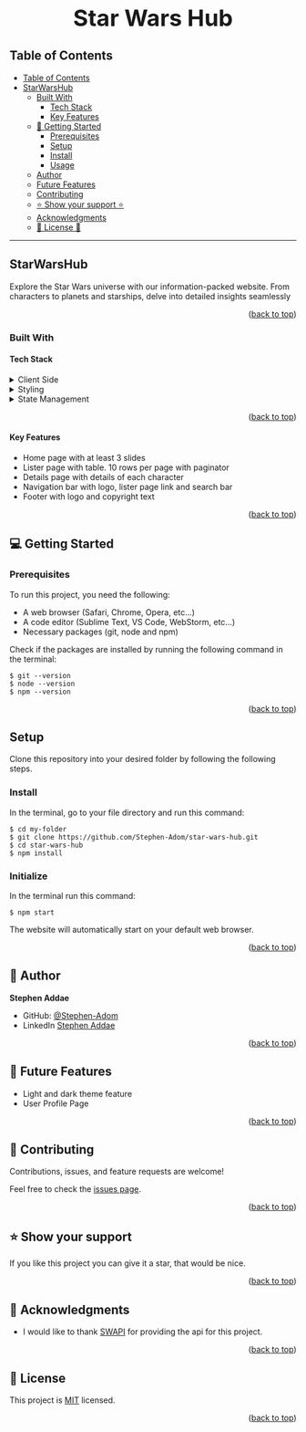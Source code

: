 <h1 style="font-size: 40px;" align="center"> Star Wars Hub </h1>

## Table of Contents

- [Table of Contents](#-table-of-contents-)
- [StarWarsHub](#StarWarsHub-)
  - [Built With](#-built-with-)
    - [Tech Stack](#tech-stack-)
    - [Key Features](#key-features-)
  - [🎹 Getting Started](#-getting-started-)
    - [Prerequisites](#prerequisites-)
    - [Setup](#setup-)
    - [Install](#install-)
    - [Usage](#usage-)
  - [Author](#-author-)
  - [Future Features](#-future-features-)
  - [Contributing](#-contributing-)
  - [⭐️ Show your support ⭐️](#️-show-your-support-)
  - [Acknowledgments](#-acknowledgments-)
  - [🎼 License 🎼](#-license-)

---

## StarWarsHub

Explore the Star Wars universe with our information-packed website. From characters to planets and starships, delve into detailed insights seamlessly

<p align="right">(<a href="#readme-top">back to top</a>)</p>

### Built With

#### Tech Stack

<details>
  <summary>Client Side</summary>
  <ul>
    <li><a href="https://angular.io/cli">Angular</a></li>
    <li><a href="https://primeng.org/">Primeng</a></li>
    <li><a href="https://rxjs.dev/">RxJS</a></li>
  </ul>
</details>
<details>
 <summary>Styling</summary>
  <ul>
    <li><a href="https://tailwindcss.com/">Tailwind CSS</a></li>
  </ul>
</details>
<details>
 <summary>State Management</summary>
  <ul>
    <li><a href="https://ngrx.io/">NgRx</a></li>
  </ul>
</details>
<p align="right">(<a href="#readme-top">back to top</a>)</p>

#### Key Features

- Home page with at least 3 slides
- Lister page with table. 10 rows per page with paginator
- Details page with details of each character
- Navigation bar with logo, lister page link and search bar
- Footer with logo and copyright text
<p align="right">(<a href="#readme-top">back to top</a>)</p>

## 💻 Getting Started

### Prerequisites

To run this project, you need the following:

- A web browser (Safari, Chrome, Opera, etc...)
- A code editor (Sublime Text, VS Code, WebStorm, etc...)
- Necessary packages (git, node and npm)

Check if the packages are installed by running the following command in the terminal:

```
$ git --version
$ node --version
$ npm --version
```

<p align="right">(<a href="#readme-top">back to top</a>)</p>

## Setup

Clone this repository into your desired folder by following the following steps.

### Install

In the terminal, go to your file directory and run this command:

```
$ cd my-folder
$ git clone https://github.com/Stephen-Adom/star-wars-hub.git
$ cd star-wars-hub
$ npm install
```

### Initialize

In the terminal run this command:

```
$ npm start
```

The website will automatically start on your default web browser.

<p align="right">(<a href="#readme-top">back to top</a>)</p>

## 👥 Author <a name="author"></a>

**Stephen Addae**

- GitHub: [@Stephen-Adom](https://github.com/Stephen-Adom)
- LinkedIn [Stephen Addae](https://www.linkedin.com/in/stephen-addae/)

<p align="right">(<a href="#readme-top">back to top</a>)</p>

## 🔭 Future Features <a name="future-features"></a>

- Light and dark theme feature
- User Profile Page

<p align="right">(<a href="#readme-top">back to top</a>)</p>

<!-- CONTRIBUTING -->

## 🤝 Contributing <a name="contributing"></a>

Contributions, issues, and feature requests are welcome!

Feel free to check the [issues page](https://github.com/Stephen-Adom/star-wars-hub/issues).

<p align="right">(<a href="#readme-top">back to top</a>)</p>

<!-- SUPPORT -->

## ⭐️ Show your support <a name="support"></a>

If you like this project you can give it a star, that would be nice.

<p align="right">(<a href="#readme-top">back to top</a>)</p>

## 🙏 Acknowledgments <a name="acknowledgements"></a>

- I would like to thank [SWAPI](https://swapi.dev/) for providing the api for this project.

<p align="right">(<a href="#readme-top">back to top</a>)</p>

<!-- LICENSE -->

## 📝 License <a name="license"></a>

This project is [MIT](./LICENSE) licensed.

<p align="right">(<a href="#readme-top">back to top</a>)</p>
